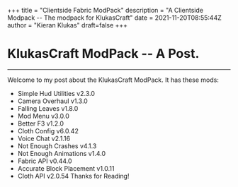 +++
title = "Clientside Fabric ModPack"
description = "A Clientside Modpack -- The modpack for KlukasCraft"
date = 2021-11-20T08:55:44Z
author = "Kieran Klukas"
draft=false
+++
# KlukasCraft ModPack -- A Post.
---
Welcome to my post about the KlukasCraft ModPack. It has these mods:
* Simple Hud Utilities v2.3.0
* Camera Overhaul v1.3.0
* Falling Leaves v1.8.0
* Mod Menu v3.0.0
* Better F3 v1.2.0
* Cloth Config v6.0.42
* Voice Chat v2.1.16
* Not Enough Crashes v4.1.3
* Not Enough Animations v1.4.0
* Fabric API v0.44.0
* Accurate Block Placement v1.0.11
* Cloth API v2.0.54
Thanks for Reading!
